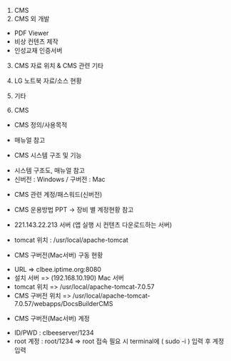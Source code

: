 1. CMS
2. CMS 외 개발
- PDF Viewer
- 비상 컨텐츠 제작
- 인성교재 인증서버
3. CMS 자료 위치 & CMS 관련 기타
4. LG 노트북 자료/소스 현황
5. 기타

1. CMS

* CMS 정의/사용목적
- 매뉴얼 참고

* CMS 시스템 구조 및 기능
- 시스템 구조도, 매뉴얼 참고
- 신버전 : Windows / 구버전 : Mac

* CMS 관련 계정/패스워드(신버전)
- CMS 운용방법 PPT -> 장비 별 계정현황 참고

* 221.143.22.213 서버 (앱 실행 시 컨텐츠 다운로드하는 서버)
- tomcat 위치 : /usr/local/apache-tomcat

* CMS 구버전(Mac서버) 구동 현황
- URL
=> clbee.iptime.org:8080
- 설치 서버
=> (192.168.10.190) Mac 서버
- tomcat 위치
=> /usr/local/apache-tomcat-7.0.57
- CMS 구버전 위치
=> /usr/local/apache-tomcat-7.0.57/webapps/DocsBuilderCMS

* CMS 구버전(Mac서버) 계정
- ID/PWD : clbeeserver/1234
- root 계정 : root/1234
 => root 접속 필요 시 terminal에 ( sudo -i ) 입력 후 계정 입력
